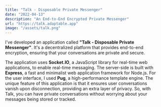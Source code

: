```yaml
---
title: "Talk - Disposable Private Messenger"
date: "2022-04-13"
description: "An End-to-End Encrypted Private Messenger"
url: "https://talk.adaptable.app"
image: "/assets/talk.png"
---
```


I've developed an application called **"Talk - Disposable Private Messenger"**. It's a decentralized platform that provides end-to-end encryption, ensuring that your conversations are private and secure. 

The application uses **Socket.IO**, a JavaScript library for real-time web applications, to enable real-time messaging. The server-side is built with **Express**, a fast and minimalist web application framework for Node.js. For the user interface, I used **Pug**, a high-performance template engine. The unique feature of this application is that it ensures user conversations vanish upon disconnection, providing an extra layer of privacy. So, with Talk, you can have private conversations without worrying about your messages being stored or tracked.